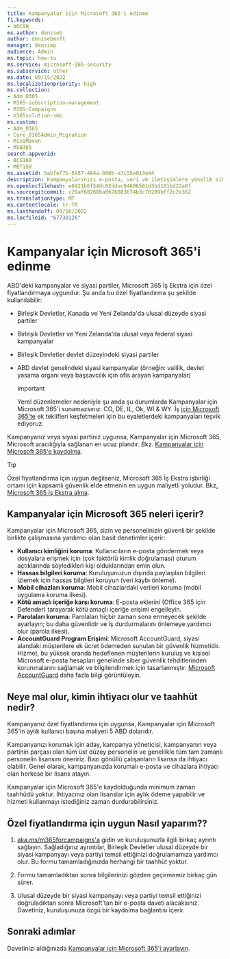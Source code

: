 ```yaml
---
title: Kampanyalar için Microsoft 365'i edinme
f1.keywords:
- NOCSH
ms.author: deniseb
author: denisebmsft
manager: dansimp
audience: Admin
ms.topic: how-to
ms.service: microsoft-365-security
ms.subservice: other
ms.date: 09/15/2022
ms.localizationpriority: high
ms.collection:
- Adm_O365
- M365-subscription-management
- M365-Campaigns
- m365solution-smb
ms.custom:
- Adm_O365
- Core_O365Admin_Migration
- MiniMaven
- MSB365
search.appverid:
- BCS160
- MET150
ms.assetid: 5abfef7b-5957-484a-b06b-a7c55e013e44
description: Kampanyalarınızı e-posta, veri ve iletişimlere yönelik siber güvenlik tehditlerinden koruyabilmeniz için Kampanyalar için Microsoft 365'i edinin.
ms.openlocfilehash: e6921b6f54dc02ddac04606581d3bd181bd22a0f
ms.sourcegitcommit: c29af68260ba8676083674b3c70209bff2c2e362
ms.translationtype: MT
ms.contentlocale: tr-TR
ms.lasthandoff: 09/16/2022
ms.locfileid: "67738126"
---
```

# <a name="how-to-get-microsoft-365-for-campaigns"></a>Kampanyalar için Microsoft 365'i edinme

ABD'deki kampanyalar ve siyasi partiler, Microsoft 365 İş Ekstra için özel fiyatlandırmaya uygundur. Şu anda bu özel fiyatlandırma şu şekilde kullanılabilir:

- Birleşik Devletler, Kanada ve Yeni Zelanda'da ulusal düzeyde siyasi partiler
- Birleşik Devletler ve Yeni Zelanda'da ulusal veya federal siyasi kampanyalar
- Birleşik Devletler devlet düzeyindeki siyasi partiler
- ABD devlet genelindeki siyasi kampanyalar (örneğin: valilik, devlet yasama organı veya başsavcılık için ofis arayan kampanyalar)

   > [!IMPORTANT]
   > Yerel düzenlemeler nedeniyle şu anda şu durumlarda Kampanyalar için Microsoft 365'i sunamazsınız: CO, DE, IL, Ok, WI & WY. İş [için Microsoft 365'te](https://www.office.com/business) ek teklifleri keşfetmeleri için bu eyaletlerdeki kampanyaları teşvik ediyoruz.

Kampanyanız veya siyasi partiniz uygunsa, Kampanyalar için Microsoft 365, Microsoft aracılığıyla sağlanan en ucuz plandır. Bkz. [Kampanyalar için Microsoft 365'e kaydolma](m365-campaigns-sign-up.md).  

> [!TIP]
> Özel fiyatlandırma için uygun değilseniz, Microsoft 365 İş Ekstra işbirliği ortamı için kapsamlı güvenlik elde etmenin en uygun maliyetli yoludur. Bkz[. Microsoft 365 İş Ekstra alma](get-microsoft-365-business-premium.md).

## <a name="what-does-microsoft-365-for-campaigns-include"></a>Kampanyalar için Microsoft 365 neleri içerir?

Kampanyalar için Microsoft 365, sizin ve personelinizin güvenli bir şekilde birlikte çalışmasına yardımcı olan basit denetimler içerir:

- **Kullanıcı kimliğini koruma**: Kullanıcıların e-posta göndermek veya dosyalara erişmek için (çok faktörlü kimlik doğrulaması) oturum açtıklarında söyledikleri kişi olduklarından emin olun.
- **Hassas bilgileri koruma**: Kuruluşunuzun dışında paylaşılan bilgileri izlemek için hassas bilgileri koruyun (veri kaybı önleme).
- **Mobil cihazları koruma**: Mobil cihazlardaki verileri koruma (mobil uygulama koruma ilkesi).
- **Kötü amaçlı içeriğe karşı koruma**: E-posta eklerini (Office 365 için Defender) tarayarak kötü amaçlı içeriğe erişimi engelleyin.
- **Parolaları koruma**: Parolaları hiçbir zaman sona ermeyecek şekilde ayarlayın; bu daha güvenlidir ve iş durdurmalarını önlemeye yardımcı olur (parola ilkesi).
- **AccountGuard Program Erişimi**: Microsoft AccountGuard, siyasi alandaki müşterilere ek ücret ödemeden sunulan bir güvenlik hizmetidir. Hizmet, bu yüksek oranda hedeflenen müşterilerin kuruluş ve kişisel Microsoft e-posta hesapları genelinde siber güvenlik tehditlerinden korunmalarını sağlamak ve bilgilendirmek için tasarlanmıştır. [Microsoft AccountGuard](https://www.microsoftaccountguard.com/) daha fazla bilgi görüntüleyin.

## <a name="what-does-it-cost-who-needs-it-and-what-is-the-commitment"></a>Neye mal olur, kimin ihtiyacı olur ve taahhüt nedir?

Kampanyanız özel fiyatlandırma için uygunsa, Kampanyalar için Microsoft 365'in aylık kullanıcı başına maliyeti 5 ABD dolarıdır.

Kampanyanızı korumak için aday, kampanya yöneticisi, kampanyanın veya partinin parçası olan tüm üst düzey personelin ve genellikle tüm tam zamanlı personelin lisansını öneririz. Bazı gönüllü çalışanların lisansa da ihtiyacı olabilir. Genel olarak, kampanyanızda korumalı e-posta ve cihazlara ihtiyacı olan herkese bir lisans atayın.

Kampanyalar için Microsoft 365'e kaydolduğunda minimum zaman taahhüdü yoktur. İhtiyacınız olan lisanslar için aylık ödeme yapabilir ve hizmeti kullanmayı istediğiniz zaman durdurabilirsiniz.

## <a name="how-do-i-qualify-for-special-pricing"></a>Özel fiyatlandırma için uygun Nasıl yaparım??

1. [aka.ms/m365forcampaigns'a](https://aka.ms/m365forcampaigns/) gidin ve kuruluşunuzla ilgili birkaç ayrıntı sağlayın. Sağladığınız ayrıntılar, Birleşik Devletler ulusal düzeyde bir siyasi kampanyayı veya partiyi temsil ettiğinizi doğrulamamıza yardımcı olur. Bu formu tamamladığınızda herhangi bir taahhüt yoktur.

2. Formu tamamladıktan sonra bilgilerinizi gözden geçirmemiz birkaç gün sürer.

3. Ulusal düzeyde bir siyasi kampanyayı veya partiyi temsil ettiğinizi doğruladıktan sonra Microsoft'tan bir e-posta daveti alacaksınız. Davetiniz, kuruluşunuza özgü bir kaydolma bağlantısı içerir.

## <a name="next-steps"></a>Sonraki adımlar

Davetinizi aldığınızda [Kampanyalar için Microsoft 365'i ayarlayın](m365-campaigns-setup.md).
